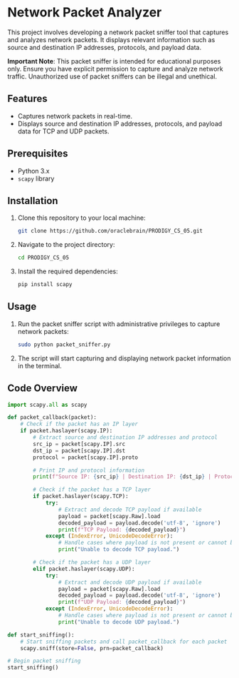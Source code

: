 # Network Packet Analyzer

This project involves developing a network packet sniffer tool that captures and analyzes network packets. It displays relevant information such as source and destination IP addresses, protocols, and payload data.

**Important Note**: This packet sniffer is intended for educational purposes only. Ensure you have explicit permission to capture and analyze network traffic. Unauthorized use of packet sniffers can be illegal and unethical.

## Features

- Captures network packets in real-time.
- Displays source and destination IP addresses, protocols, and payload data for TCP and UDP packets.

## Prerequisites

- Python 3.x
- `scapy` library

## Installation

1. Clone this repository to your local machine:

    ```sh
    git clone https://github.com/oraclebrain/PRODIGY_CS_05.git
    ```

2. Navigate to the project directory:

    ```sh
    cd PRODIGY_CS_05
    ```

3. Install the required dependencies:

    ```sh
    pip install scapy
    ```

## Usage

1. Run the packet sniffer script with administrative privileges to capture network packets:

    ```sh
    sudo python packet_sniffer.py
    ```

2. The script will start capturing and displaying network packet information in the terminal.

## Code Overview

```python
import scapy.all as scapy

def packet_callback(packet):
    # Check if the packet has an IP layer
    if packet.haslayer(scapy.IP):
        # Extract source and destination IP addresses and protocol
        src_ip = packet[scapy.IP].src
        dst_ip = packet[scapy.IP].dst
        protocol = packet[scapy.IP].proto

        # Print IP and protocol information
        print(f"Source IP: {src_ip} | Destination IP: {dst_ip} | Protocol: {protocol}")

        # Check if the packet has a TCP layer
        if packet.haslayer(scapy.TCP):
            try:
                # Extract and decode TCP payload if available
                payload = packet[scapy.Raw].load
                decoded_payload = payload.decode('utf-8', 'ignore')
                print(f"TCP Payload: {decoded_payload}")
            except (IndexError, UnicodeDecodeError):
                # Handle cases where payload is not present or cannot be decoded
                print("Unable to decode TCP payload.")

        # Check if the packet has a UDP layer
        elif packet.haslayer(scapy.UDP):
            try:
                # Extract and decode UDP payload if available
                payload = packet[scapy.Raw].load
                decoded_payload = payload.decode('utf-8', 'ignore')
                print(f"UDP Payload: {decoded_payload}")
            except (IndexError, UnicodeDecodeError):
                # Handle cases where payload is not present or cannot be decoded
                print("Unable to decode UDP payload.")

def start_sniffing():
    # Start sniffing packets and call packet_callback for each packet
    scapy.sniff(store=False, prn=packet_callback)

# Begin packet sniffing
start_sniffing()
